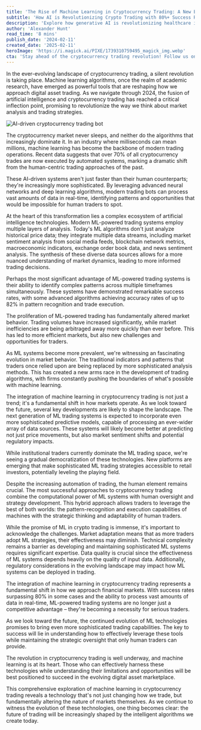 ```yaml
---
title: 'The Rise of Machine Learning in Cryptocurrency Trading: A New Era of Automated Intelligence'
subtitle: 'How AI is Revolutionizing Crypto Trading with 80%+ Success Rates'
description: 'Explore how generative AI is revolutionizing healthcare in 2025, from enhancing medical diagnosis to enabling personalized treatment plans. Learn about breakthrough developments in multi-modal AI systems, synthetic data generation, and accelerated drug discovery that are transforming patient care and medical research.'
author: 'Alexander Hunt'
read_time: '8 mins'
publish_date: '2024-02-11'
created_date: '2025-02-11'
heroImage: 'https://i.magick.ai/PIXE/1739310759495_magick_img.webp'
cta: 'Stay ahead of the cryptocurrency trading revolution! Follow us on LinkedIn for daily insights into how AI and machine learning are transforming the digital asset marketplace.'
---
```


In the ever-evolving landscape of cryptocurrency trading, a silent revolution is taking place. Machine learning algorithms, once the realm of academic research, have emerged as powerful tools that are reshaping how we approach digital asset trading. As we navigate through 2024, the fusion of artificial intelligence and cryptocurrency trading has reached a critical inflection point, promising to revolutionize the way we think about market analysis and trading strategies.

![AI-driven cryptocurrency trading bot](https://i.magick.ai/PIXE/1739310759499_magick_img.webp)

The cryptocurrency market never sleeps, and neither do the algorithms that increasingly dominate it. In an industry where milliseconds can mean millions, machine learning has become the backbone of modern trading operations. Recent data suggests that over 70% of all cryptocurrency trades are now executed by automated systems, marking a dramatic shift from the human-centric trading approaches of the past.

These AI-driven systems aren't just faster than their human counterparts; they're increasingly more sophisticated. By leveraging advanced neural networks and deep learning algorithms, modern trading bots can process vast amounts of data in real-time, identifying patterns and opportunities that would be impossible for human traders to spot.

At the heart of this transformation lies a complex ecosystem of artificial intelligence technologies. Modern ML-powered trading systems employ multiple layers of analysis. Today's ML algorithms don't just analyze historical price data; they integrate multiple data streams, including market sentiment analysis from social media feeds, blockchain network metrics, macroeconomic indicators, exchange order book data, and news sentiment analysis. The synthesis of these diverse data sources allows for a more nuanced understanding of market dynamics, leading to more informed trading decisions.

Perhaps the most significant advantage of ML-powered trading systems is their ability to identify complex patterns across multiple timeframes simultaneously. These systems have demonstrated remarkable success rates, with some advanced algorithms achieving accuracy rates of up to 82% in pattern recognition and trade execution.

The proliferation of ML-powered trading has fundamentally altered market behavior. Trading volumes have increased significantly, while market inefficiencies are being arbitraged away more quickly than ever before. This has led to more efficient markets, but also new challenges and opportunities for traders.

As ML systems become more prevalent, we're witnessing an fascinating evolution in market behavior. The traditional indicators and patterns that traders once relied upon are being replaced by more sophisticated analysis methods. This has created a new arms race in the development of trading algorithms, with firms constantly pushing the boundaries of what's possible with machine learning.

The integration of machine learning in cryptocurrency trading is not just a trend; it's a fundamental shift in how markets operate. As we look toward the future, several key developments are likely to shape the landscape. The next generation of ML trading systems is expected to incorporate even more sophisticated predictive models, capable of processing an ever-wider array of data sources. These systems will likely become better at predicting not just price movements, but also market sentiment shifts and potential regulatory impacts.

While institutional traders currently dominate the ML trading space, we're seeing a gradual democratization of these technologies. New platforms are emerging that make sophisticated ML trading strategies accessible to retail investors, potentially leveling the playing field.

Despite the increasing automation of trading, the human element remains crucial. The most successful approaches to cryptocurrency trading combine the computational power of ML systems with human oversight and strategy development. This hybrid approach allows traders to leverage the best of both worlds: the pattern-recognition and execution capabilities of machines with the strategic thinking and adaptability of human traders.

While the promise of ML in crypto trading is immense, it's important to acknowledge the challenges. Market adaptation means that as more traders adopt ML strategies, their effectiveness may diminish. Technical complexity remains a barrier as developing and maintaining sophisticated ML systems requires significant expertise. Data quality is crucial since the effectiveness of ML systems depends heavily on the quality of input data. Additionally, regulatory considerations in the evolving landscape may impact how ML systems can be deployed in trading.

The integration of machine learning in cryptocurrency trading represents a fundamental shift in how we approach financial markets. With success rates surpassing 80% in some cases and the ability to process vast amounts of data in real-time, ML-powered trading systems are no longer just a competitive advantage – they're becoming a necessity for serious traders.

As we look toward the future, the continued evolution of ML technologies promises to bring even more sophisticated trading capabilities. The key to success will lie in understanding how to effectively leverage these tools while maintaining the strategic oversight that only human traders can provide.

The revolution in cryptocurrency trading is well underway, and machine learning is at its heart. Those who can effectively harness these technologies while understanding their limitations and opportunities will be best positioned to succeed in the evolving digital asset marketplace.

This comprehensive exploration of machine learning in cryptocurrency trading reveals a technology that's not just changing how we trade, but fundamentally altering the nature of markets themselves. As we continue to witness the evolution of these technologies, one thing becomes clear: the future of trading will be increasingly shaped by the intelligent algorithms we create today.